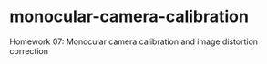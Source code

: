 # monocular-camera-calibration
 Homework 07: Monocular camera calibration and image distortion correction

